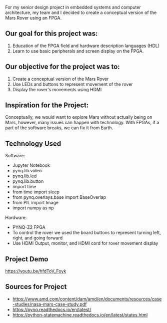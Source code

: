 For my senior design project in embedded systems and computer architecture, my team and I decided to create a conceptual version of the Mars Rover using an FPGA. 

## Our goal for this project was:
1. Education of the FPGA field and hardware description languages (HDL)
2. Learn to use basic peripherals and screen display on the FPGA.

## Our objective for the project was to:
1. Create a conceptual version of the Mars Rover
2. Use LEDs and buttons to represent movement of the rover
3. Display the rover's movements using HDMI

## Inspiration for the Project:
Conceptually, we would want to explore Mars without actually being on Mars, however, many issues can happen with technology. With FPGAs, if a part of the software breaks, we can fix it from Earth.

## Technology Used
Software:
- Jupyter Notebook
- pynq.lib.video
- pynq.lib.led
- pynq.lib.button
- import time
- from time import sleep
- from pynq.overlays.base import BaseOverlap
- from PIL import Image
- import numpy as np

Hardware:
- PYNQ-Z2 FPGA
- To control the rover we used the board buttons to represent turning left, right, and going forward
- Use HDMI Output, monitor, and HDMI cord for rover movement display

## Project Demo
https://youtu.be/hfdToV_Foyk 

## Sources for Project
- https://www.amd.com/content/dam/amd/en/documents/resources/case-studies/nasa-mars-case-study.pdf
- https://pynq.readthedocs.io/en/latest/
- https://python-statemachine.readthedocs.io/en/latest/states.html
